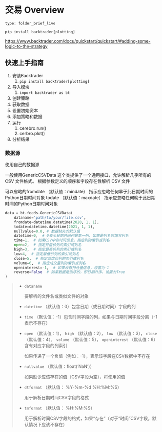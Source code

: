 # 交易 Overview
 
```ccard
type: folder_brief_live
```
 
`pip install backtrader[plotting]`

https://www.backtrader.com/docu/quickstart/quickstart/#adding-some-logic-to-the-strategy

## 快速上手指南
1. 安装Backtrader
	1. `pip install backtrader[plotting]`
2. 导入模块
	1. `import backtrader as bt`
3. 创建策略
4. 获取数据
5. 设置初始资本
6. 添加策略和数据
7. 运行
	1. cerebro.run()
	2. cerbro.plot()
8. 分析结果

### 数据源
使用自己的数据源

一般使用GenericCSVData
这个类提供了一个通用接口，允许解析几乎所有的 CSV 文件格式。
根据参数定义的顺序和字段存在性解析 CSV 文件

可以省略的fromdate （默认值：mindate）
指示应忽略任何早于此日期时间的Python日期时间对象
todate （默认值：maxdate）
指示应忽略任何晚于此日期时间的Python日期时间对象


```python
data = bt.feeds.GenericCSVData(
    dataname='path/to/your/file.csv',
    fromdate=datetime.datetime(2020, 1, 1),
    todate=datetime.datetime(2021, 1, 1),
    nullvalue=0.0, # 数据缺失的默认值
    datetime=0,  # 0表示日期时间列是第一列，如果是列名则填写列名
    time=1,  # 如果CSV中有时间信息，指定列的索引或列名
    open=2,  # 指定开盘价列的索引或列名
    high=3,  # 指定最高价列的索引或列名
    low=4,  # 指定最低价列的索引或列名
    close=5,  # 指定收盘价列的索引或列名
    volume=6,  # 指定成交量列的索引或列名
    openinterest=-1,  # 如果没有持仓量信息，设置为-1
    reverse=False  # 如果数据是倒序的，即日期升序，设置为True
)
```

> - `dataname`
>     
>     要解析的文件名或类似文件的对象
>     
> - `datetime` （默认值：0）包含日期（或日期时间）字段的列
>     
> - `time` （默认值：-1）包含时间字段的列，如果与日期时间字段分离（-1 表示不存在）
>     
> - `open` （默认值：1）， `high` （默认值：2）， `low` （默认值：3）， `close` （默认值：4）， `volume` （默认值：5）， `openinterest` （默认值：6） 含有对应字段的列索引
>     
>     如果传递了一个负值（例如：-1），表示该字段在CSV数据中不存在
>     
> - `nullvalue` （默认值：float(‘NaN’)）
>     
>     如果缺少应该存在的值（CSV字段为空），将使用的值
>     
> - `dtformat` （默认值： %Y-%m-%d %H:%M:%S）
>     
>     用于解析日期时间CSV字段的格式
>     
> - `tmformat` （默认值： %H:%M:%S）
>     
>     用于解析时间CSV字段的格式，如果“存在”（对于“时间”CSV字段，默认情况下应该不存在）
>